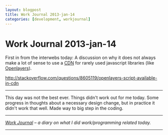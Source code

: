 ```yaml
---
layout: blogpost
title: Work Journal 2013-jan-14
categories: [development, workjournal]
---
```


# Work Journal 2013-jan-14

First in from the interwebs today: A discussion on why it does not always make a lot of sense to use a [CDN][1] for rarely used javascript libraries (like [Openlayers][2]). 

<http://stackoverflow.com/questions/8605119/openlayers-script-available-in-cdn> 

---

This day was not the best ever. Things didn't work out for me today. Some progress in thoughts about a necessary design change, but in practice it didn't work that well. Made way to big step in the coding. 

---

*[Work Journal][3] – a diary on what I did work/programming related today.* 

---

 [1]: http://en.wikipedia.org/wiki/Content_delivery_network
 [2]: http://openlayers.org/
 [3]: /blog/work-journal-what-workprogramming-related-did-i-learn-today/